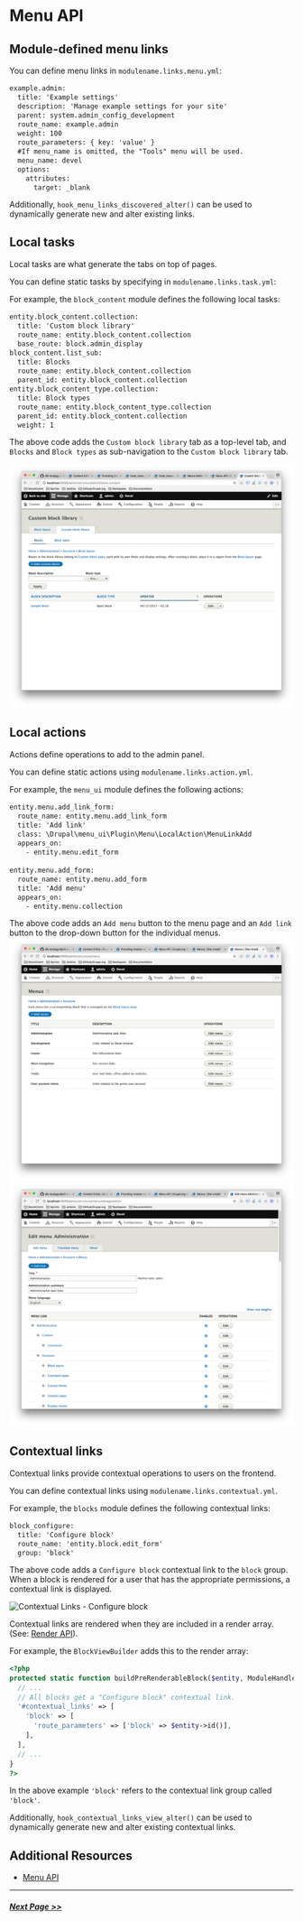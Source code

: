 # Menu API

## Module-defined menu links

You can define menu links in `modulename.links.menu.yml`:

```
example.admin:
  title: 'Example settings'
  description: 'Manage example settings for your site'
  parent: system.admin_config_development
  route_name: example.admin
  weight: 100
  route_parameters: { key: 'value' }
  #If menu_name is omitted, the "Tools" menu will be used.
  menu_name: devel
  options:
    attributes:
      target: _blank
```

Additionally, `hook_menu_links_discovered_alter()` can be used to dynamically generate new and alter existing links.

## Local tasks

Local tasks are what generate the tabs on top of pages.

You can define static tasks by specifying in `modulename.links.task.yml`:

For example, the `block_content` module defines the following local tasks:
```
entity.block_content.collection:
  title: 'Custom block library'
  route_name: entity.block_content.collection
  base_route: block.admin_display
block_content.list_sub:
  title: Blocks
  route_name: entity.block_content.collection
  parent_id: entity.block_content.collection
entity.block_content_type.collection:
  title: Block types
  route_name: entity.block_content_type.collection
  parent_id: entity.block_content.collection
  weight: 1
```

The above code adds the `Custom block library` tab as a top-level tab, and `Blocks` and `Block types` as sub-navigation to the `Custom block library` tab.

![Block Library](images/block-library.png "Block Library")

## Local actions

Actions define operations to add to the admin panel.

You can define static actions using `modulename.links.action.yml`.

For example, the `menu_ui` module defines the following actions:
```
entity.menu.add_link_form:
  route_name: entity.menu.add_link_form
  title: 'Add link'
  class: \Drupal\menu_ui\Plugin\Menu\LocalAction\MenuLinkAdd
  appears_on:
    - entity.menu.edit_form

entity.menu.add_form:
  route_name: entity.menu.add_form
  title: 'Add menu'
  appears_on:
    - entity.menu.collection
```

The above code adds an `Add menu` button to the menu page and an `Add link` button to the drop-down button for the individual menus.
![Menu Actions - Add menu](images/menu-actions-1.png "Menu Actions - Add menu")
![Menu Actions - Add link](images/menu-actions-2.png "Menu Actions - Add link")

## Contextual links

Contextual links provide contextual operations to users on the frontend.

You can define contextual links using `modulename.links.contextual.yml`.

For example, the `blocks` module defines the following contextual links:
```
block_configure:
  title: 'Configure block'
  route_name: 'entity.block.edit_form'
  group: 'block'
```

The above code adds a `Configure block` contextual link to the `block` group. When a block is rendered for a user that has the appropriate permissions, a contextual link is displayed.

![Contextual Links - Configure block](images/contextual-links.png "Contextual Links - Configure block")

Contextual links are rendered when they are included in a render array. (See: [Render API](4.4-essential-apis-render.md)).

For example, the `BlockViewBuilder` adds this to the render array:
```php
<?php
protected static function buildPreRenderableBlock($entity, ModuleHandlerInterface $module_handler) {
  // ...
  // All blocks get a "Configure block" contextual link.
  '#contextual_links' => [
    'block' => [
      'route_parameters' => ['block' => $entity->id()],
    ],
  ],
  // ...
}
?>
```

In the above example `'block'` refers to the contextual link group called `'block'`.

Additionally, `hook_contextual_links_view_alter()` can be used to dynamically generate new and alter existing contextual links.

## Additional Resources
- [Menu API](https://www.drupal.org/docs/8/api/menu-api)

---

##### [Next Page >>](4.4-essential-apis-render.md)
